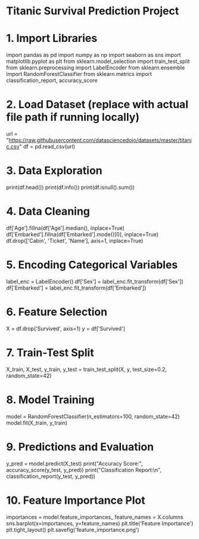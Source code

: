 # Titanic Survival Prediction Project

# 1. Import Libraries
import pandas as pd
import numpy as np
import seaborn as sns
import matplotlib.pyplot as plt
from sklearn.model_selection import train_test_split
from sklearn.preprocessing import LabelEncoder
from sklearn.ensemble import RandomForestClassifier
from sklearn.metrics import classification_report, accuracy_score

# 2. Load Dataset (replace with actual file path if running locally)
url = "https://raw.githubusercontent.com/datasciencedojo/datasets/master/titanic.csv"
df = pd.read_csv(url)

# 3. Data Exploration
print(df.head())
print(df.info())
print(df.isnull().sum())

# 4. Data Cleaning
df['Age'].fillna(df['Age'].median(), inplace=True)
df['Embarked'].fillna(df['Embarked'].mode()[0], inplace=True)
df.drop(['Cabin', 'Ticket', 'Name'], axis=1, inplace=True)

# 5. Encoding Categorical Variables
label_enc = LabelEncoder()
df['Sex'] = label_enc.fit_transform(df['Sex'])
df['Embarked'] = label_enc.fit_transform(df['Embarked'])

# 6. Feature Selection
X = df.drop('Survived', axis=1)
y = df['Survived']

# 7. Train-Test Split
X_train, X_test, y_train, y_test = train_test_split(X, y, test_size=0.2, random_state=42)

# 8. Model Training
model = RandomForestClassifier(n_estimators=100, random_state=42)
model.fit(X_train, y_train)

# 9. Predictions and Evaluation
y_pred = model.predict(X_test)
print("Accuracy Score:", accuracy_score(y_test, y_pred))
print("Classification Report:\n", classification_report(y_test, y_pred))

# 10. Feature Importance Plot
importances = model.feature_importances_
feature_names = X.columns
sns.barplot(x=importances, y=feature_names)
plt.title('Feature Importance')
plt.tight_layout()
plt.savefig('feature_importance.png')
